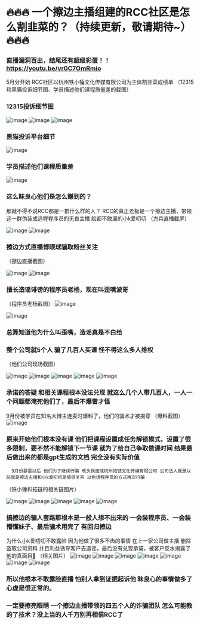 # 🔥🔥🔥 一个擦边主播组建的RCC社区是怎么割韭菜的？（持续更新，敬请期待~） 🔥🔥🔥
### 直播漏洞百出，结尾还有超级彩蛋！！https://youtu.be/vr0C7OmRmio
5月分开始 RCC社区以杭州铁小锤文化传媒有限公司为主体割韭菜成绩单
（12315和黑猫投诉细节图、学员描述他们课程质量差的截图）

### 12315投诉细节图


![image](https://github.com/user-attachments/assets/bf251485-12cb-41d5-9f89-5be5cacbf9b4)
![image](https://github.com/user-attachments/assets/8b0ff99f-473b-44b9-801b-1cd37f1f354c)
![image](https://github.com/user-attachments/assets/4cdccfe6-bdbb-4539-a052-77ae437f7723)

### 黑猫投诉平台细节


![image](https://github.com/user-attachments/assets/e942b531-ba41-4297-8b58-8abba30d898a)


### 学员描述他们课程质量差
![image](https://github.com/user-attachments/assets/5ecb901c-5a72-4531-804f-906dadd2cf87)


### 这么昧良心他们是怎么赚到的？
   那就不得不说RCC都是一群什么样的人？
RCC的真正老板是一个擦边主播，带领这一群伪装成远程程序员的无良主播
脸都不敢漏的小k爱叨叨
（方兵直播截屏）


![image](https://github.com/user-attachments/assets/be7244da-8d3f-40c2-8d1b-1712d1282992)
![image](https://github.com/user-attachments/assets/36f52435-21ac-4487-93d4-ca7f7942f985)

### 擦边方式直播博眼球骗取粉丝关注
（擦边直播截图）

![image](https://github.com/user-attachments/assets/45f1e0ba-5b72-4de6-8efe-707461792778)
![image](https://github.com/user-attachments/assets/13b4d417-19a9-470d-8d67-df25e7b146b6)


### 擅长造谣诽谤的程序员老杨，现在叫歪嘴波哥
（程序员老杨截图）
![image](https://github.com/user-attachments/assets/d748a3f9-d4e4-4f90-ad27-0c50d5b18cb9)

![image](https://github.com/user-attachments/assets/d7e1538c-20a7-4f12-bfc1-5e18610081d3)

### 总算知道他为什么叫歪嘴，造谣真是不白给

### 整个公司就5个人 骗了几百人买课 怪不得这么多人维权
（他们公司现场截图）

![image](https://github.com/user-attachments/assets/81eda3bb-9aca-4114-a8d9-4033c15651dc)
![image](https://github.com/user-attachments/assets/dbfbaf54-5065-4a40-8f63-73dc090c7d4c)
![image](https://github.com/user-attachments/assets/49520498-7bf4-489b-96ae-bcceacfaca6c)
![image](https://github.com/user-attachments/assets/121e18e6-f0e2-42da-8caf-9daf36e32b0e)
![image](https://github.com/user-attachments/assets/fb131c28-d1c2-48cb-9550-6f9fd7493b93)


### 承诺的答疑 和相关课程根本没法兑现 就这么几个人带几百人，一人一个问题都淹死他们了，最后不爆雷才怪  
   9月份被学员在知名大博主连麦时爆料了，他们的骗术才被揭穿
（爆料截图）
![image](https://github.com/user-attachments/assets/5fa3cf2e-5624-4072-a31f-d16fd7442ad7)

### 原来开始他们根本没有课  他们把课程设置成任务解锁模式，设置了很多限制，要不然不能解锁下一节课 就为了给自己争取做课时间  结果最后做出来的都是gpt生成的文档 完全没有实际价值 
      9月份暴雷以后 他们为了继续行骗 改头换面成杭州拓链文化传媒有限公司 公司法人就是以前就是擦边主播和小k爱叨叨是情侣关系 以色诱程序员的方式再次行骗
（铁小锤和拓链的相关链图片）

![image](https://github.com/user-attachments/assets/5e2a26ee-ff05-4470-bffe-c104eb8b6bbd)
![image](https://github.com/user-attachments/assets/6b87babb-599c-4257-abb5-49f7b8a3970c)
![image](https://github.com/user-attachments/assets/075f4ba5-3161-45fe-b114-b6d17bd43588)
![image](https://github.com/user-attachments/assets/95180e85-5c2b-4733-b672-7427ecd75193)
![image](https://github.com/user-attachments/assets/182d6267-ce30-4213-b7f5-e0373371724a)

### 搞擦边的骗人套路那根本是一般人想不出来的 一会装程序员、一会装懵懂妹子、最后骗术用完了 有回归擦边
为什么小k爱叨叨不敢露脸
因为他做了很多不齿的事情 在上一家公司做主播 删除盗取公司资料 并且利益诱导客户去造谣，最后没有兑现承诺，被客户反水揭露了他的真面目 （相关图片）
![image](https://github.com/user-attachments/assets/26dc6d2e-7b39-49d5-82e6-4daed2152095)
![image](https://github.com/user-attachments/assets/104a21d9-60e9-4766-9053-c6596f0135ef)
![image](https://github.com/user-attachments/assets/4e420df4-6830-499b-9d6d-4bc0b688169b)
![image](https://github.com/user-attachments/assets/cdf16e86-3a81-40e7-b0cb-6e06ba614c09)
![image](https://github.com/user-attachments/assets/b2ff08e5-f8bf-4cb0-9589-f3dd3888fc25)
![image](https://github.com/user-attachments/assets/5d58bf0d-d939-4bd4-93f2-17b485097787)
![image](https://github.com/user-attachments/assets/f694b618-b9c9-4259-a79b-e27db7ee20db)
### 所以他根本不敢露脸直播 怕别人拿到证据起诉他 昧良心的事情做多了 心虚是很正常的。
### 一定要擦亮眼睛  一个擦边主播带领的四五个人的诈骗团队 怎么可能教的了技术？没上当的人千万别再相信RCC了 

